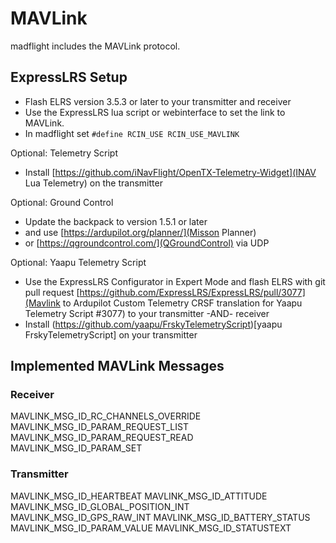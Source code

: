 # MAVLink

madflight includes the MAVLink protocol. 

## ExpressLRS Setup

- Flash ELRS version 3.5.3 or later to your transmitter and receiver
- Use the ExpressLRS lua script or webinterface to set the link to MAVLink.
- In madflight set `#define RCIN_USE RCIN_USE_MAVLINK`

Optional: Telemetry Script

- Install [https://github.com/iNavFlight/OpenTX-Telemetry-Widget](INAV Lua Telemetry) on the transmitter

Optional: Ground Control

- Update the backpack to version 1.5.1 or later 
- and use [https://ardupilot.org/planner/](Misson Planner) 
- or [https://qgroundcontrol.com/](QGroundControl) via UDP

Optional: Yaapu Telemetry Script

- Use the ExpressLRS Configurator in Expert Mode and flash ELRS with git pull request [https://github.com/ExpressLRS/ExpressLRS/pull/3077](Mavlink to Ardupilot Custom Telemetry CRSF translation for Yaapu Telemetry Script #3077) to your transmitter -AND- receiver
- Install (https://github.com/yaapu/FrskyTelemetryScript)[yaapu FrskyTelemetryScript] on your transmitter

## Implemented MAVLink Messages

### Receiver

MAVLINK_MSG_ID_RC_CHANNELS_OVERRIDE
MAVLINK_MSG_ID_PARAM_REQUEST_LIST
MAVLINK_MSG_ID_PARAM_REQUEST_READ
MAVLINK_MSG_ID_PARAM_SET

### Transmitter

MAVLINK_MSG_ID_HEARTBEAT
MAVLINK_MSG_ID_ATTITUDE
MAVLINK_MSG_ID_GLOBAL_POSITION_INT
MAVLINK_MSG_ID_GPS_RAW_INT
MAVLINK_MSG_ID_BATTERY_STATUS
MAVLINK_MSG_ID_PARAM_VALUE
MAVLINK_MSG_ID_STATUSTEXT
